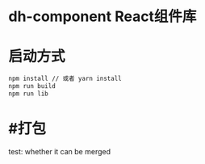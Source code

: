 # dh-component React组件库
# 启动方式
```bash
npm install // 或者 yarn install
npm run build
npm run lib
```
#打包
=====
test: whether it can be merged

